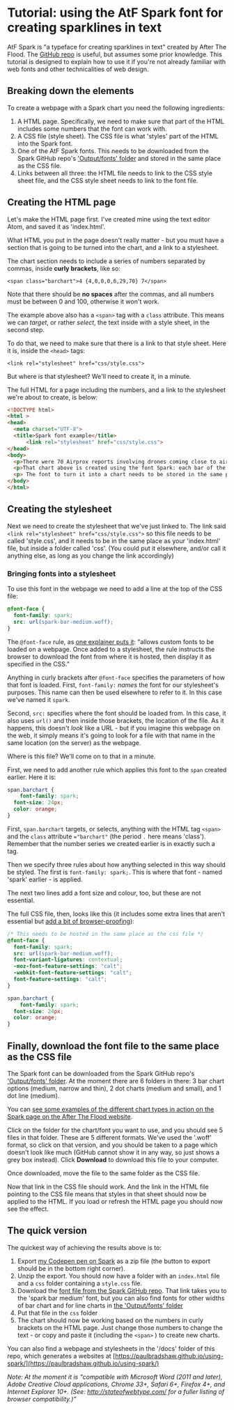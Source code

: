 # Tutorial: using the AtF Spark font for creating sparklines in text

AtF Spark is "a typeface for creating sparklines in text" created by After The Flood. The [GitHub repo](https://github.com/aftertheflood/spark) is useful, but assumes some prior knowledge. This tutorial is designed to explain how to use it if you're not already familiar with web fonts and other technicalities of web design.

## Breaking down the elements

To create a webpage with a Spark chart you need the following ingredients:

1. A HTML page. Specifically, we need to make sure that part of the HTML includes some numbers that the font can work with.
2. A CSS file (style sheet). The CSS file is what 'styles' part of the HTML into the Spark font.
3. One of the AtF Spark fonts. This needs to be downloaded from the Spark GitHub repo's ['Output/fonts' folder](https://github.com/paulbradshaw/spark/tree/master/Output/Webfonts) and stored in the same place as the CSS file.
4. Links between all three: the HTML file needs to link to the CSS style sheet file, and the CSS style sheet needs to link to the font file.

## Creating the HTML page

Let's make the HTML page first. I've created mine using the text editor Atom, and saved it as 'index.html'.

What HTML you put in the page doesn't really matter - but you must have a section that is going to be turned into the chart, and a link to a stylesheet.

The chart section needs to include a series of numbers separated by commas, inside **curly brackets**, like so:

`<span class="barchart">4 {4,0,0,0,6,29,70} 7</span>`

Note that there should be **no spaces** after the commas, and all numbers must be between 0 and 100, otherwise it won't work. 

The example above also has a `<span>` tag with a `class` attribute. This means we can *target*, or rather *select*, the text inside with a style sheet, in the second step.

To do that, we need to make sure that there is a link to that style sheet. Here it is, inside the `<head>` tags:

`<link rel="stylesheet" href="css/style.css">`

But where is that stylesheet? We'll need to create it, in a minute.

The full HTML for a page including the numbers, and a link to the stylesheet we're about to create, is below:

```html
<!DOCTYPE html>
<html >
<head>
  <meta charset="UTF-8">
  <title>Spark font example</title>
      <link rel="stylesheet" href="css/style.css">
</head>
<body>
  <p>There were 70 Airprox reports involving drones coming close to aircraft over the UK in 2016 - compared to 29 in 2015 and just 6 in 2014. There were no incidents at all between 2011 and 2013: <span class="barchart">2010 {4,0,0,0,6,29,70} 2016</span>. There have been 33 incidents up to May 2017. </p>
  <p>That chart above is created using the font Spark: each bar of the chart is actually a number.</p>
  <p> The font to turn it into a chart needs to be stored in the same place as the CSS file.</p>
</body>
</html>
```

## Creating the stylesheet

Next we need to create the stylesheet that we've just linked to. The link said `<link rel="stylesheet" href="css/style.css">` so this file needs to be called 'style.css', and it needs to be in the same place as your 'index.html' file, but inside a folder called 'css'. (You could put it elsewhere, and/or call it anything else, as long as you change the link accordingly)

### Bringing fonts into a stylesheet

To use this font in the webpage we need to add a line at the top of the CSS file:

```css
@font-face {
  font-family: spark;
  src: url(spark-bar-medium.woff);
}
```

The `@font-face` rule, as [one explainer puts it](https://css-tricks.com/snippets/css/using-font-face/): "allows custom fonts to be loaded on a webpage. Once added to a stylesheet, the rule instructs the browser to download the font from where it is hosted, then display it as specified in the CSS."

Anything in curly brackets after `@font-face` specifies the parameters of how that font is loaded. First, `font-family:` *names* the font for our stylesheet's purposes. This name can then be used elsewhere to refer to it. In this case we've named it `spark`.

Second, `src:` specifies where the font should be loaded from. In this case, it also uses `url()` and then inside those brackets, the location of the file. As it happens, this doesn't *look* like a URL - but if you imagine this webpage on the web, it simply means it's going to look for a file with that name in the same location (on the server) as the webpage.

Where is this file? We'll come on to that in a minute.

First, we need to add another rule which applies this font to the `span` created earlier. Here it is:

```css
span.barchart {
    font-family: spark;
  font-size: 24px;
  color: orange;
}
```

First, `span.barchart` targets, or selects, anything with the HTML tag `<span>` and the `class` attribute `="barchart"` (the period `.` here means 'class'). Remember that the number series we created earlier is in exactly such a tag.

Then we specify three rules about how anything selected in this way should be styled. The first is `font-family: spark;`. This is where that font - named 'spark' earlier - is applied.

The next two lines add a font size and colour, too, but these are not essential.

The full CSS file, then, looks like this (it includes some extra lines that aren't essential but [add a bit of browser-proofing](https://helpx.adobe.com/typekit/using/open-type-syntax.html#calt)):

```css
/* This needs to be hosted in the same place as the css file */
@font-face {
  font-family: spark;
  src: url(spark-bar-medium.woff);
  font-variant-ligatures: contextual;
  -moz-font-feature-settings: "calt";
  -webkit-font-feature-settings: "calt";
  font-feature-settings: "calt";
}

span.barchart {
    font-family: spark;
  font-size: 24px;
  color: orange;
}
```

## Finally, download the font file to the same place as the CSS file

The Spark font can be downloaded from the Spark GitHub repo's ['Output/fonts' folder](https://github.com/paulbradshaw/spark/tree/master/Output/Webfonts). At the moment there are 6 folders in there: 3 bar chart options (medium, narrow and thin), 2 dot charts (medium and small), and 1 dot line (medium).

You can [see some examples of the different chart types in action on the Spark page on the After The Flood website](http://aftertheflood.co/projects/atf-spark).

Click on the folder for the chart/font you want to use, and you should see 5 files in that folder. These are 5 different formats. We've used the '.woff' format, so click on that version, and you should be taken to a page which doesn't look like much (GitHub cannot show it in any way, so just shows a grey box instead). Click **Download** to download this file to your computer.

Once downloaded, move the file to the same folder as the CSS file.

Now that link in the CSS file should work. And the link in the HTML file pointing to the CSS file means that styles in that sheet should now be applied to the HTML. If you load or refresh the HTML page you should now see the effect.


## The quick version

The quickest way of achieving the results above is to:

1. Export [my Codepen pen on Spark](https://codepen.io/paulbradshaw/pen/zEBzmE) as a zip file (the button to export should be in the bottom right corner).
2. Unzip the export. You should now have a folder with an `index.html` file and a `css` folder containing a `style.css` file.
3. Download the [font file from the Spark GitHub repo](https://github.com/paulbradshaw/spark/blob/master/Output/Webfonts/Bar%20-%20medium/spark-bar-medium.woff). That link takes you to the 'spark bar medium' font, but you can also find fonts for other widths of bar chart and for line charts in [the 'Output/fonts' folder](https://github.com/paulbradshaw/spark/tree/master/Output/Webfonts)
4. Put that file in the `css` folder
5. The chart should now be working based on the numbers in curly brackets on the HTML page. Just change those numbers to change the text - or copy and paste it (including the `<span>` ) to create new charts.

You can also find a webpage and stylesheets in the '/docs' folder of this repo, which generates a websites at [https://paulbradshaw.github.io/using-spark/](https://paulbradshaw.github.io/using-spark/)

*Note: At the moment it is "compatible with Microsoft Word (2011 and later), Adobe Creative Cloud applications, Chrome 33+, Safari 6+, Firefox 4+, and Internet Explorer 10+. (See: http://stateofwebtype.com/ for a fuller listing of browser compatibility.)"*
